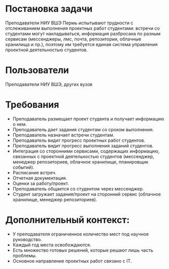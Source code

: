 # Постановка задачи 

Преподаватели НИУ ВШЭ Пермь испытывают трудности с отслеживанием выполнения проектных работ студентами: встречи со студентами могут накладываться, информация разбросана по разным сервисам (мессенджеры, лмс, почта, репозитории, облачные хранилища и пр.), поэтому им требуется единая система управления проектной деятельностью студентов.

# Пользователи
Преподаватели НИУ ВШЭ, других вузов

# Требования

- Преподаватель размещает проект студента и получает информацию о нем.
- Преподаватель дает задания студентам со сроком выполнения.
- Преподаватель назначает встречи студентам.
- Преподаватель видит прогресс проектных работ студентов.
- Преподаватель видит прогресс выполнения заданий студентов.
- Интеграция со сторонними сервисами, содержащих информацию, связанных с проектной деятельностью студентов (мессенджер, менеджер репозиториев, облачное хранилище, планировщик событий).
- Расписание встреч.
- Отчетная документация.
- Оценки за работу/проект.
- Преподаватель общается со студентом через мессенджер.
- Студент загружает задания/проект на сторонний сервис (облачное хранилище, менеджер репозиториев).

# Дополнительный контекст: 
- У преподавателя ограниченное количество мест под научное руководство.
- Каждый год места освобождаются.
- Есть множество готовых решений, которые решают лишь часть проблемы.
- Основное направление проектных работ связано с IT.

